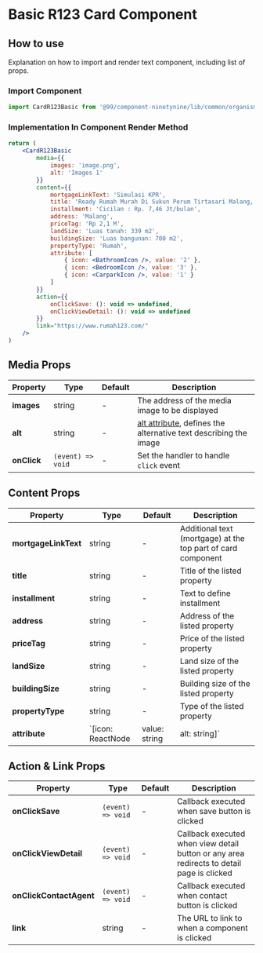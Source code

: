 # Basic R123 Card Component

## How to use
Explanation on how to import and render text component, including list of props.

### Import Component

```jsx
import CardR123Basic from '@99/component-ninetynine/lib/common/organisms/card-r123-basic/CardR123Basic.component'
```

### Implementation In Component Render Method
```jsx
return (
    <CardR123Basic
        media={{
            images: 'image.png',
            alt: 'Images 1'
        }}
        content={{
            mortgageLinkText: 'Simulasi KPR',
            title: 'Ready Rumah Murah Di Sukun Perum Tirtasari Malang, Sukun, Malang',
            installment: 'Cicilan : Rp. 7,46 Jt/bulan',
            address: 'Malang',
            priceTag: 'Rp 2,1 M',
            landSize: 'Luas tanah: 339 m2',
            buildingSize: 'Luas bangunan: 700 m2',
            propertyType: 'Rumah',
            attribute: [
                { icon: <BathroomIcon />, value: '2' },
                { icon: <BedroomIcon />, value: '3' },
                { icon: <CarparkIcon />, value: '1' }
            ]
        }}
        action={{
            onClickSave: (): void => undefined,
            onClickViewDetail: (): void => undefined
        }}
        link="https://www.rumah123.com/"
    />
)
```

## Media Props

| Property | Type | Default | Description |
|-------|-----------|---------|-----------|
|**images**|string|-|The address of the media image to be displayed|
|**alt**|string|-|[alt attribute](https://developer.mozilla.org/en-US/docs/Web/HTML/Element/img), defines the alternative text describing the image|
|**onClick**|`(event) => void`|-|Set the handler to handle `click` event|

## Content Props

| Property | Type | Default | Description |
|-------|-----------|---------|-----------|
|**mortgageLinkText**|string|-|Additional text (mortgage) at the top part of card component|
|**title**|string|-|Title of the listed property|
|**installment**|string|-|Text to define installment|
|**address**|string|-|Address of the listed property|
|**priceTag**|string|-|Price of the listed property|
|**landSize**|string|-|Land size of the listed property|
|**buildingSize**|string|-|Building size of the listed property|
|**propertyType**|string|-|Type of the listed property|
|**attribute**|`[icon: ReactNode | value: string | alt: string]`|-|Add property attribute, e.g. bedroom, bathroom, carpark, etc|

## Action & Link Props

| Property | Type | Default | Description |
|-------|-----------|---------|-----------|
|**onClickSave**|`(event) => void`|-|Callback executed when save button is clicked|
|**onClickViewDetail**|`(event) => void`|-|Callback executed when view detail button or any area redirects to detail page is clicked|
|**onClickContactAgent**|`(event) => void`|-|Callback executed when contact button is clicked|
|**link**|string|-|The URL to link to when a component is clicked|
